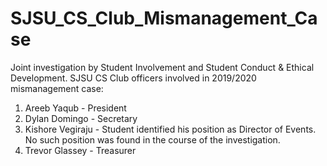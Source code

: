 # SJSU_CS_Club_Mismanagement_Case
Joint investigation by Student Involvement and Student Conduct & Ethical Development. 
SJSU CS Club officers involved in 2019/2020 mismanagement case:
1. Areeb Yaqub - President
2. Dylan Domingo - Secretary
3. Kishore Vegiraju - Student identified his position as Director of Events. No such position was found in the course of the investigation.
4. Trevor Glassey - Treasurer
